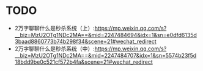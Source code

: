 # TODO
* 2万字聊聊什么是秒杀系统（上）:https://mp.weixin.qq.com/s?__biz=MzU2OTg1NDc2MA==&mid=2247484694&idx=1&sn=e0dfd6135d3baad8860773b74b298f34&scene=21#wechat_redirect
* 2万字聊聊什么是秒杀系统（中）:https://mp.weixin.qq.com/s?__biz=MzU2OTg1NDc2MA==&mid=2247484707&idx=1&sn=5574b23f5d18bdd9be0c521cf572b4fa&scene=21#wechat_redirect